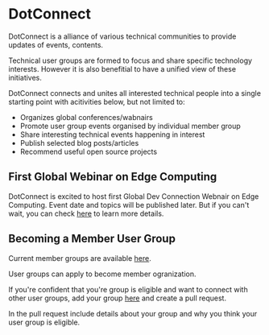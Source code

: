 # DotConnect

DotConnect is a alliance of various technical communities to provide updates of events, contents.

Technical user groups are formed to focus and share specific technology interests. However it is also benefitial to have a unified view of these initiatives. 

DotConnect connects and unites all interested technical people into a single starting point with acitivities below, but not limited to:
* Organizes global conferences/wabnairs
* Promote user group events organised by individual member group
* Share interesting technical events happening in interest
* Publish selected blog posts/articles
* Recommend useful open source projects

## First Global Webinar on Edge Computing

DotConnect is excited to host first Global Dev Connection Webnair on Edge Computing. Event date and topics will be published later. But if you can't wait, you can check [here](events/global-dev-con-egde-computing) to learn more details.

## Becoming a Member User Group

Current member groups are available [here](/member-groups).

User groups can apply to become member ogranization. 

If you're confident that you're group is eligible and want to connect with other user groups, add your group [here](https://github.com/DotConnectOrg/DotConnectOrg.github.io/blob/master/member-groups/index.md) and create a pull request.

In the pull request include details about your group and why you think your user group is eligible.


